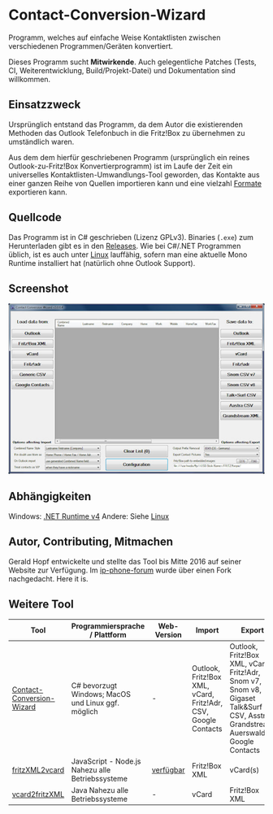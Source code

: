 # Contact-Conversion-Wizard

Programm, welches auf einfache Weise Kontaktlisten zwischen verschiedenen Programmen/Geräten konvertiert.

Dieses Programm sucht **Mitwirkende**. Auch gelegentliche Patches (Tests, CI, Weiterentwicklung, Build/Projekt-Datei) und Dokumentation sind willkommen.

## Einsatzzweck

Ursprünglich entstand das Programm, da dem Autor die existierenden Methoden das Outlook Telefonbuch in die Fritz!Box zu übernehmen zu umständlich waren.

Aus dem dem hierfür geschriebenen Programm (ursprünglich ein reines Outlook-zu-Fritz!Box Konvertierprogramm) ist im Laufe der Zeit ein universelles Kontaktlisten-Umwandlungs-Tool geworden, das Kontakte aus einer ganzen Reihe von Quellen importieren kann und eine vielzahl [Formate](/docs/FORMATE.md) exportieren kann.

## Quellcode

Das Programm ist in C# geschrieben (Lizenz GPLv3). Binaries (`.exe`) zum Herunterladen gibt es in den [Releases](https://github.com/Rillke/Contact-Conversion-Wizard/releases). Wie bei C#/.NET Programmen üblich, ist es auch unter [Linux](/docs/LINUX.md) lauffähig, sofern man eine aktuelle Mono Runtime installiert hat (natürlich ohne Outlook Support).

## Screenshot

![Windows 7 Screenshot, das den Contact Conversion Wizard v3.0.0.4 zeigt: Ein GUI Fenster mit 3 Bereichen: Links: Daten laden; Mitte: Daten ansehen; Rechts: Daten abspeichern](img/Contact%20Conversion%20Wizard%20v3.0.0.4%20-%20Windows.jpg)

## Abhängigkeiten

Windows: [.NET Runtime v4](https://www.microsoft.com/de-de/download/details.aspx?id=17718)
Andere: Siehe [Linux](/docs/LINUX.md)

## Autor, Contributing, Mitmachen

Gerald Hopf entwickelte und stellte das Tool bis Mitte 2016 auf seiner Website zur Verfügung. Im [ip-phone-forum](https://www.ip-phone-forum.de/threads/contact-conversion-wizard.209976/page-44#post-2209489) wurde über einen Fork nachgedacht. Here it is.

## Weitere Tool

| Tool                                                                             | Programmiersprache / Plattform                                          | Web-Version                                  | Import                                                         | Export                                                                                                                             | Lizenz |
|----------------------------------------------------------------------------------|-------------------------------------------------------------------------|----------------------------------------------|----------------------------------------------------------------|------------------------------------------------------------------------------------------------------------------------------------|--------|
| [Contact-Conversion-Wizard](https://github.com/Rillke/Contact-Conversion-Wizard) | C# bevorzugt Windows; MacOS und Linux ggf. möglich                      | -                                            | Outlook, Fritz!Box XML, vCard, Fritz!Adr, CSV, Google Contacts | Outlook, Fritz!Box XML, vCard, Fritz!Adr, Snom v7, Snom v8, Gigaset Talk&Surf CSV, Asstra, Grandstream, Auerswald, Google Contacts | GPLv3  |
| [fritzXML2vcard](https://github.com/Rillke/fritzXML2vcard)                       | JavaScript - Node.js Nahezu alle Betriebssysteme                        | [verfügbar](https://blog.rillke.com/fritzXML2vcard/) | Fritz!Box XML                                                  | vCard(s)                                                                                                                           | MIT    |
| [vcard2fritzXML](https://github.com/berkholz/vcard2fritzXML)                     | Java Nahezu alle Betriebssysteme                                        | -                                            | vCard                                                          | Fritz!Box XML                                                                                                                      | GPLv2  |

